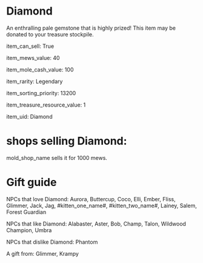 # Diamond

An enthralling pale gemstone that is highly prized! This item may be donated to your treasure stockpile.

item_can_sell: True

item_mews_value: 40

item_mole_cash_value: 100

item_rarity: Legendary

item_sorting_priority: 13200

item_treasure_resource_value: 1

item_uid: Diamond

# shops selling Diamond:

mold_shop_name sells it for 1000 mews.

# Gift guide

NPCs that love Diamond: Aurora, Buttercup, Coco, Elli, Ember, Fliss, Glimmer, Jack, Jag, #kitten_one_name#, #kitten_two_name#, Lainey, Salem, Forest Guardian

NPCs that like Diamond: Alabaster, Aster, Bob, Champ, Talon, Wildwood Champion, Umbra

NPCs that dislike Diamond: Phantom

A gift from: Glimmer, Krampy